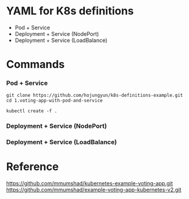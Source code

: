 # YAML for K8s definitions
- Pod + Service
- Deployment + Service (NodePort)
- Deployment + Service (LoadBalance)

# Commands

### Pod + Service
```
git clone https://github.com/hojungyun/k8s-definitions-example.git
cd 1.voting-app-with-pod-and-service

kubectl create -f .
```

### Deployment + Service (NodePort)


### Deployment + Service (LoadBalance)


# Reference
https://github.com/mmumshad/kubernetes-example-voting-app.git  
https://github.com/mmumshad/example-voting-app-kubernetes-v2.git  
